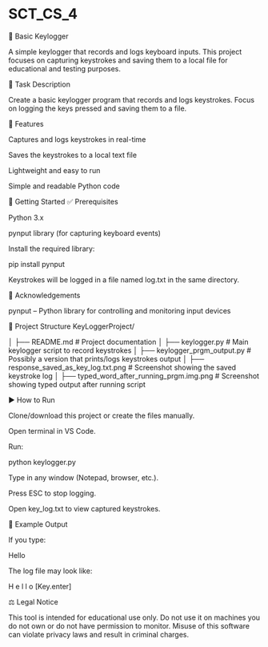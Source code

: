 # SCT_CS_4

🔐 Basic Keylogger 

A simple keylogger that records and logs keyboard inputs. This project focuses on capturing keystrokes and saving them to a local file for educational and testing purposes.

🧠 Task Description

Create a basic keylogger program that records and logs keystrokes. Focus on logging the keys pressed and saving them to a file.

📂 Features

Captures and logs keystrokes in real-time

Saves the keystrokes to a local text file

Lightweight and easy to run

Simple and readable Python code

🚀 Getting Started
✅ Prerequisites

Python 3.x

pynput library (for capturing keyboard events)

Install the required library:

pip install pynput


Keystrokes will be logged in a file named log.txt in the same directory.


🙌 Acknowledgements

pynput – Python library for controlling and monitoring input devices

📂 Project Structure
KeyLoggerProject/

│
├── README.md                           # Project documentation
│
├── keylogger.py                        # Main keylogger script to record keystrokes
│
├── keylogger_prgm_output.py           # Possibly a version that prints/logs keystrokes output
│
├── response_saved_as_key_log.txt.png  # Screenshot showing the saved keystroke log
│
├── typed_word_after_running_prgm.img.png # Screenshot showing typed output after running script


▶️ How to Run

Clone/download this project or create the files manually.

Open terminal in VS Code.

Run:

python keylogger.py


Type in any window (Notepad, browser, etc.).

Press ESC to stop logging.

Open key_log.txt to view captured keystrokes.

📖 Example Output

If you type:

Hello


The log file may look like:

H e l l o  [Key.enter]

⚖️ Legal Notice

This tool is intended for educational use only.
Do not use it on machines you do not own or do not have permission to monitor.
Misuse of this software can violate privacy laws and result in criminal charges.


